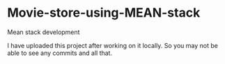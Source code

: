# Movie-store-using-MEAN-stack
Mean stack development

I have uploaded this project after working on it locally. So you may not be able to see any commits and all that.

